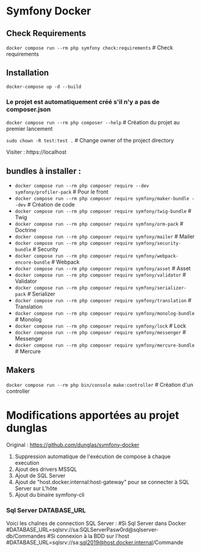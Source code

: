 # Symfony Docker


## Check Requirements
`docker compose run --rm php symfony check:requirements` # Check requirements

## Installation
`docker-compose up -d --build`
### Le projet est automatiquement créé s'il n'y a pas de composer.json 
`docker compose run --rm php composer --help` # Création du projet au premier lancement

`sudo chown -R test:test .` # Change owner of the project directory

Visiter : https://localhost

## bundles à installer : 
- `docker compose run --rm php composer require --dev symfony/profiler-pack` # Pour le front
- `docker compose run --rm php composer require symfony/maker-bundle --dev`   # Création de code
- `docker compose run --rm php composer require symfony/twig-bundle`  # Twig
- `docker compose run --rm php composer require symfony/orm-pack`  # Doctrine
- `docker compose run --rm php composer require symfony/mailer`  # Mailer
- `docker compose run --rm php composer require symfony/security-bundle`  # Security
- `docker compose run --rm php composer require symfony/webpack-encore-bundle`  # Webpack
- `docker compose run --rm php composer require symfony/asset`  # Asset
- `docker compose run --rm php composer require symfony/validator`  # Validator
- `docker compose run --rm php composer require symfony/serializer-pack`  # Serializer
- `docker compose run --rm php composer require symfony/translation`  # Translation
- `docker compose run --rm php composer require symfony/monolog-bundle`  # Monolog
- `docker compose run --rm php composer require symfony/lock`  # Lock
- `docker compose run --rm php composer require symfony/messenger`  # Messenger
- `docker compose run --rm php composer require symfony/mercure-bundle`  # Mercure


## Makers
`docker compose run --rm php bin/console make:controller` # Création d'un controller


# Modifications apportées au projet dunglas 
Original : https://github.com/dunglas/symfony-docker
1. Suppression automatique de l'exécution de compose à chaque execution
2. Ajout des drivers MSSQL
3. Ajout de SQL Server
4. Ajout de "host.docker.internal:host-gateway" pour se connecter à SQL Server sur L'hôte
5. Ajout du binaire symfony-cli

### Sql Server DATABASE_URL

Voici les chaînes de connection SQL Server :
#Si Sql Server dans Docker
#DATABASE_URL=sqlsrv://sa:SQLServerPasw0rd@sqlserver-db/Commandes
#Si connexion à la BDD sur l'host
#DATABASE_URL=sqlsrv://sa:sql2019@host.docker.internal/Commande
